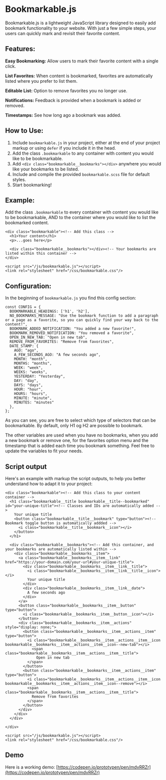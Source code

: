 # Bookmarkable.js
Bookmarkable.js is a lightweight JavaScript library designed to easily add bookmark functionality to your website. With just a few simple steps, your users can quickly mark and revisit their favorite content.

## Features:
**Easy Bookmarking:** Allow users to mark their favorite content with a single click.

**List Favorites:** When content is bookmarked, favorites are automatically listed where you prefer to list them.

**Editable List:** Option to remove favorites you no longer use.

**Notifications:** Feedback is provided when a bookmark is added or removed.

**Timestamps:** See how long ago a bookmark was added.

## How to Use:
1. Include `bookmarkable.js` in your project, either at the end of your project markup or using `defer` if you include it in the head.
2. Add the class `.bookmarkable` to any container with content you would like to be bookmarkable.
3. Add `<div class="bookmarkable__bookmarks"></div>` anywhere you would like your bookmarks to be listed.
4. Include and compile the provided `bookmarkable.scss` file for default styles.
5. Start bookmarking!

## Example:
Add the class `.bookmarkable` to every container with content you would like to be bookmarkable, AND to the container where you would like to list the bookmarked content.

```
<div class="bookmarkable"><!-- Add this class -->
  <h1>Your content</h1>
  <p>...goes here</p>

  <div class="bookmarkable__bookmarks"></div><!-- Your bookmarks are listed within this container -->
</div>

<script src="/js/bookmarkable.js"></script>
<link rel="stylesheet" href="/css/bookmarkable.css"/>
```

## Configuration:
In the beginning of `bookmarkable.js` you find this config section:

```
const CONFIG = {
  BOOKMARKABLE_HEADINGS: ['h1', 'h2'],
  NO_BOOKMARKS_MESSAGE: "Use the bookmark function to add a paragraph or a page as a favorite, so you can quickly find your way back to the content!",
  BOOKMARK_ADDED_NOTIFICATION: "You added a new favorite!",
  BOOKMARK_REMOVED_NOTIFICATION: "You removed a favorite",
  OPEN_IN_NEW_TAB: "Open in new tab",
  REMOVE_FROM_FAVORITES: "Remove from favorites",
  DATE_STAMP: {
    AGO: "ago",
    A_FEW_SECONDS_AGO: "A few seconds ago",
    MONTH: "month",
    MONTHS: "months",
    WEEK: "week",
    WEEKS: "weeks",
    YESTERDAY: "Yesterday",
    DAY: "day",
    DAYS: "days",
    HOUR: "hour",
    HOURS: "hours",
    MINUTE: "minute",
    MINUTES: "minutes"
  },
};
```

As you can see, you are free to select which type of selectors that can be bookmarkable. By default, only H1 og H2 are possible to bookmark.

The other variables are used when you have no bookmarks, when you add a new bookmark or remove one, for the favorites option menu and the timestamp that is added each time you bookmark something. Feel free to update the variables to fit your needs.

## Script output
Here's an example with markup the script outputs, to help you better understand how to adapt it to your project:

```
<div class="bookmarkable"><!-- Add this class to your content container -->
  <h1 class="bookmarkable__title bookmarkable__title--bookmarked" id="your-unique-title"><!-- Classes and IDs are automatically added -->
    Your unique title
    <button class="bookmarkable__title__bookmark" type="button"><!-- Bookmark toggle button is automatically addded -->
      <i class="bookmarkable__title__bookmark__icon"></i>
    </button>
  </h1>

  <div class="bookmarkable__bookmarks"><!-- Add this container, and your bookmarks are automatically listed within -->
    <div class="bookmarkable__bookmarks__item">
      <a class="bookmarkable__bookmarks__item__link" href="https://your-domain.com/your-url#your-unique-title">
        <div class="bookmarkable__bookmarks__item__link__title">
          <i class="bookmarkable__bookmarks__item__link__title__icon"></i>
          Your unique title
        </div>
        <div class="bookmarkable__bookmarks__item__link__date">
          A few seconds ago
        </div>
      </a>
      <button class="bookmarkable__bookmarks__item__button" type="button">
        <i class="bookmarkable__bookmarks__item__button__icon"></i>
      </button>
      <div class="bookmarkable__bookmarks__item__actions" style="display: none;">
        <button class="bookmarkable__bookmarks__item__actions__item" type="button">
          <i class="bookmarkable__bookmarks__item__actions__item__icon bookmarkable__bookmarks__item__actions__item__icon--new-tab"></i>
            <span class="bookmarkable__bookmarks__item__actions__item__title">
              Open in new tab
          </span>
        </button>
        <button class="bookmarkable__bookmarks__item__actions__item" type="button">
          <i class="bookmarkable__bookmarks__item__actions__item__icon bookmarkable__bookmarks__item__actions__item__icon--remove"></i>
          <span class="bookmarkable__bookmarks__item__actions__item__title">
            Remove from favorites
          </span>
        </button>
      </div>
    </div>
  </div>

</div>

<script src="/js/bookmarkable.js"></script>
<link rel="stylesheet" href="/css/bookmarkable.css"/>
```

## Demo

Here is a working demo: [https://codepen.io/prototypen/pen/mdvRRZr](https://codepen.io/prototypen/pen/mdvRRZr)
